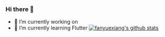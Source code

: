 ### Hi there 👋

- 🔭 I’m currently working on 
- 🌱 I’m currently learning Flutter
[![fanyuexiang's github stats](https://github-readme-stats.vercel.app/api?username=fanyuexiang)](https://github.com/anuraghazra/github-readme-stats)
